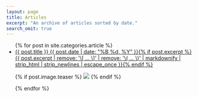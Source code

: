 ```yaml
---
layout: page
title: Articles
excerpt: "An archive of articles sorted by date."
search_omit: true
---
```


<ul class="post-list">
{% for post in site.categories.article %} 
  <li><article><a href="{{ site.url }}{{ post.url }}">{{ post.title }} <span class="entry-date"><time datetime="{{ post.date | date_to_xmlschema }}">{{ post.date | date: "%B %d, %Y" }}</time></span>{% if post.excerpt %} <span class="excerpt">{{ post.excerpt | remove: '\[ ... \]' | remove: '\( ... \)' | markdownify | strip_html | strip_newlines | escape_once }}</span>{% endif %}</a></article></li>
  
  {% if post.image.teaser %}
    <a href="{{ site.github.url }}{{ post.url }}"><img src="{{ site.github.url }}/images/{{ post.image.teaser }}"></a>
  {% endif %}

{% endfor %}
</ul>
